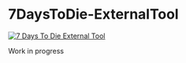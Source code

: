 # 7DaysToDie-ExternalTool

[![7 Days To Die External Tool](https://github.com/lciesielski/7DaysToDie-ExternalTool/actions/workflows/build-dotnet.yml/badge.svg)](https://github.com/lciesielski/7DaysToDie-ExternalTool/actions/workflows/build-dotnet.yml)

Work in progress 
